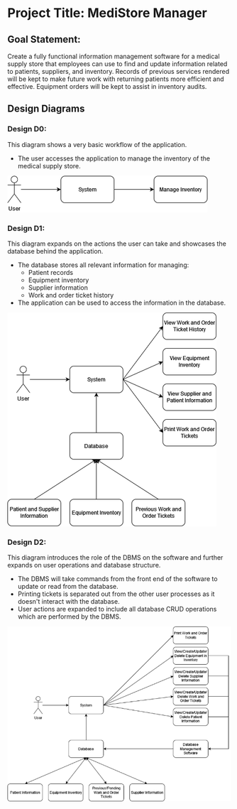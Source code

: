 # Project Title: MediStore Manager
## Goal Statement:
Create a fully functional information management software for a medical supply store that employees can use to find and update information related to patients, suppliers, and inventory.
Records of previous services rendered will be kept to make future work with returning patients more efficient and effective. Equipment orders will be kept to assist in inventory audits.

## Design Diagrams
### Design D0:

This diagram shows a very basic workflow of the application.
* The user accesses the application to manage the inventory of the medical supply store.

![AltText](images/DesignD0.png?raw=true "Diagram0")

### Design D1:

This diagram expands on the actions the user can take and showcases the database behind the application.
* The database stores all relevant information for managing:
    * Patient records
    * Equipment inventory
    * Supplier information
    * Work and order ticket history
*  The application can be used to access the information in the database.

![AltText](images/DesignD1.png?raw=true "Diagram1")

### Design D2:

This diagram introduces the role of the DBMS on the software and further expands on user operations and database structure.
* The DBMS will take commands from the front end of the software to update or read from the database.
* Printing tickets is separated out from the other user processes as it doesn't interact with the database.
* User actions are expanded to include all database CRUD operations which are performed by the DBMS.

![AltText](images/DesignD2.png?raw=true "Diagram2")
